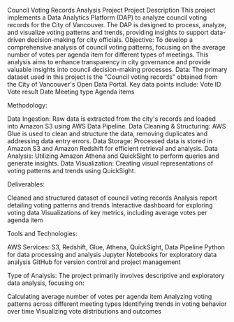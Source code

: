 Council Voting Records Analysis Project
Project Description
This project implements a Data Analytics Platform (DAP) to analyze council voting records for the City of Vancouver. The DAP is designed to process, analyze, and visualize voting patterns and trends, providing insights to support data-driven decision-making for city officials.
Objective:
To develop a comprehensive analysis of council voting patterns, focusing on the average number of votes per agenda item for different types of meetings. This analysis aims to enhance transparency in city governance and provide valuable insights into council decision-making processes.
Data:
The primary dataset used in this project is the "Council voting records" obtained from the City of Vancouver's Open Data Portal. Key data points include:
Vote ID
Vote result
Date
Meeting type
Agenda items

Methodology:

Data Ingestion: Raw data is extracted from the city's records and loaded into Amazon S3 using AWS Data Pipeline.
Data Cleaning & Structuring: AWS Glue is used to clean and structure the data, removing duplicates and addressing data entry errors.
Data Storage: Processed data is stored in Amazon S3 and Amazon Redshift for efficient retrieval and analysis.
Data Analysis: Utilizing Amazon Athena and QuickSight to perform queries and generate insights.
Data Visualization: Creating visual representations of voting patterns and trends using QuickSight.

Deliverables:

Cleaned and structured dataset of council voting records
Analysis report detailing voting patterns and trends
Interactive dashboard for exploring voting data
Visualizations of key metrics, including average votes per agenda item

Tools and Technologies:

AWS Services: S3, Redshift, Glue, Athena, QuickSight, Data Pipeline
Python for data processing and analysis
Jupyter Notebooks for exploratory data analysis
GitHub for version control and project management

Type of Analysis:
The project primarily involves descriptive and exploratory data analysis, focusing on:

Calculating average number of votes per agenda item
Analyzing voting patterns across different meeting types
Identifying trends in voting behavior over time
Visualizing vote distributions and outcomes

